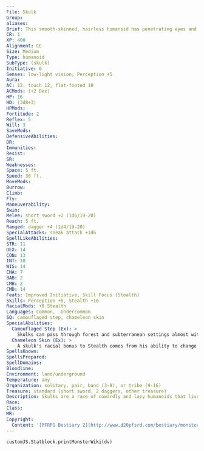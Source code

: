 ```yaml
---
File: Skulk
Group: 
aliases: 
Brief: This smooth-skinned, hairless humanoid has penetrating eyes and skin that shifts and changes to mimic his surroundings.
CR: 1
XP: 400
Alignment: CE
Size: Medium
Type: humanoid
SubType: (skulk)
Initiative: 6
Senses: low-light vision; Perception +5
Aura: 
AC: 12, touch 12, flat-footed 10
ACMods: (+2 Dex)
HP: 16
HD: (3d8+3)
HPMods: 
Fortitude: 2
Reflex: 5
Will: 3
SaveMods: 
DefensiveAbilities: 
DR: 
Immunities: 
Resist: 
SR: 
Weaknesses: 
Space: 5 ft.
Speed: 30 ft.
MoveMods: 
Burrow: 
Climb: 
Fly: 
Maneuverability: 
Swim: 
Melee: short sword +2 (1d6/19-20)
Reach: 5 ft.
Ranged: dagger +4 (1d4/19-20)
SpecialAttacks: sneak attack +1d6
SpellLikeAbilities: 
STR: 11
DEX: 14
CON: 13
INT: 10
WIS: 14
CHA: 7
BAB: 2
CMB: 2
CMD: 14
Feats: Improved Initiative, Skill Focus (Stealth)
Skills: Perception +5, Stealth +16
RacialMods: +8 Stealth
Languages: Common,  Undercommon
SQ: camouflaged step, chameleon skin
SpecialAbilities:
  Camouflaged Step (Ex): >
    Skulks can pass through forest and subterranean settings almost without a trace. Add +10 to the DC to track a skulk in these environments.
  Chameleon Skin (Ex): >
    A skulk's racial bonus to Stealth comes from his ability to change the color of his skin to match his surroundings, even complex or regular patterns like bricks and mortar. A skulk loses this conditional bonus if he is wearing armor, or if he wears any clothing that covers more than one-quarter of his body, as skulks can only change their own flesh, not things they carry. A skulk normally conceals small items behind his body; by putting his back to a wall and changing his front half, he can hide the item because observers don't have line of sight to the item.
SpellsKnown: 
SpellsPrepared: 
SpellDomains: 
Bloodline: 
Environment: land/underground
Temperature: any
Organization: solitary, pair, band (3-8), or tribe (9-16)
Treasure: standard (short sword, 2 daggers, other treasure)
Description: Skulks are a race of cowardly and lazy humanoids that live on the fringes of society, stealing what they need and doing what they must-even committing casual murder-to survive. Their unabashed cowardice is perhaps their most widely known trait, but skulks don't see themselves as particularly craven. Instead, they view their dishonorable behaviors as the most expedient method of survival.  They hate most other humanoids, viewing them as lazy and foolish, and think nothing of sneaking into a home, killing all the residents, and burglarizing what they can carry off without getting caught.  Skulks travel in small groups, rarely forming tribes of more than 16, for in larger groups bickering quickly leads to violent infighting. Murder between skulks is not uncommon, but they understand safety in numbers, and most frown upon treason within a group that is already relatively small, punishing traitors with a quick death. When possible, they set up camps in discreet spots near other settlements, commonly inhabiting sewers, caves, or forests-though their unsavory, murderous tactics often force them to relocate before local law enforcement, quickly alerted to their presence once the remains of a family of victims are discovered, finds them.  Skulks are roughly the same size as a human, averaging 6 feet tall, though they are significantly more gangly and nimble, and commonly weigh only 140 pounds.  Skinny arms and legs help them sneak around obstacles and squeeze into narrow spaces. Skulks can live up to 50 years, though most die from violence long before that. Although skulks have racial Hit Dice, they generally advance in power by taking class levels. Rogue is a favorite choice among skulks, for their natural abilities at stealth and sneak attacks fit well with this choice, but they also excel in the roles of clerics, fighters and rangers who specialize in ranged weapons, and rarely as wizards (particularly illusionists).
Race: 
Class: 
MR: 
Copyright:
  Content: '[PFRPG Bestiary 2](http://www.d20pfsrd.com/bestiary/monster-listings/humanoids/skulk)'
---
```

```dataviewjs
customJS.Statblock.printMonsterWiki(dv)
```
